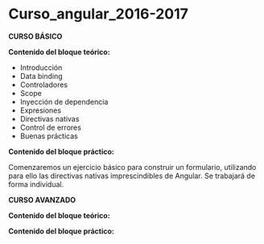 # Curso_angular_2016-2017

**CURSO BÁSICO**

**Contenido del bloque teórico:**

* Introducción
* Data binding
* Controladores
* Scope
* Inyección de dependencia
* Expresiones
* Directivas nativas
* Control de errores
* Buenas prácticas

**Contenido del bloque práctico:**

Comenzaremos un ejercicio básico para construir un formulario, utilizando para ello las directivas nativas imprescindibles de Angular. Se trabajará de forma individual.


**CURSO AVANZADO**

**Contenido del bloque teórico:**

**Contenido del bloque práctico:**
